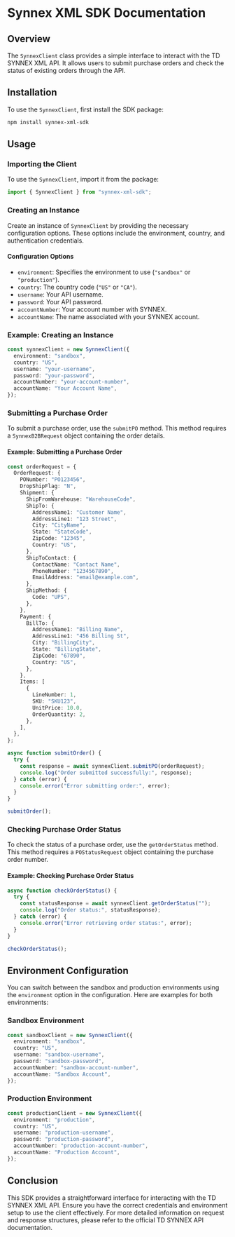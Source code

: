 # Synnex XML SDK Documentation

## Overview

The `SynnexClient` class provides a simple interface to interact with the TD SYNNEX XML API. It allows users to submit purchase orders and check the status of existing orders through the API.

## Installation

To use the `SynnexClient`, first install the SDK package:

```bash
npm install synnex-xml-sdk
```

## Usage

### Importing the Client

To use the `SynnexClient`, import it from the package:

```typescript
import { SynnexClient } from "synnex-xml-sdk";
```

### Creating an Instance

Create an instance of `SynnexClient` by providing the necessary configuration options. These options include the environment, country, and authentication credentials.

#### Configuration Options

- `environment`: Specifies the environment to use (`"sandbox"` or `"production"`).
- `country`: The country code (`"US"` or `"CA"`).
- `username`: Your API username.
- `password`: Your API password.
- `accountNumber`: Your account number with SYNNEX.
- `accountName`: The name associated with your SYNNEX account.

### Example: Creating an Instance

```typescript
const synnexClient = new SynnexClient({
  environment: "sandbox",
  country: "US",
  username: "your-username",
  password: "your-password",
  accountNumber: "your-account-number",
  accountName: "Your Account Name",
});
```

### Submitting a Purchase Order

To submit a purchase order, use the `submitPO` method. This method requires a `SynnexB2BRequest` object containing the order details.

#### Example: Submitting a Purchase Order

```typescript
const orderRequest = {
  OrderRequest: {
    PONumber: "PO123456",
    DropShipFlag: "N",
    Shipment: {
      ShipFromWarehouse: "WarehouseCode",
      ShipTo: {
        AddressName1: "Customer Name",
        AddressLine1: "123 Street",
        City: "CityName",
        State: "StateCode",
        ZipCode: "12345",
        Country: "US",
      },
      ShipToContact: {
        ContactName: "Contact Name",
        PhoneNumber: "1234567890",
        EmailAddress: "email@example.com",
      },
      ShipMethod: {
        Code: "UPS",
      },
    },
    Payment: {
      BillTo: {
        AddressName1: "Billing Name",
        AddressLine1: "456 Billing St",
        City: "BillingCity",
        State: "BillingState",
        ZipCode: "67890",
        Country: "US",
      },
    },
    Items: [
      {
        LineNumber: 1,
        SKU: "SKU123",
        UnitPrice: 10.0,
        OrderQuantity: 2,
      },
    ],
  },
};

async function submitOrder() {
  try {
    const response = await synnexClient.submitPO(orderRequest);
    console.log("Order submitted successfully:", response);
  } catch (error) {
    console.error("Error submitting order:", error);
  }
}

submitOrder();
```

### Checking Purchase Order Status

To check the status of a purchase order, use the `getOrderStatus` method. This method requires a `POStatusRequest` object containing the purchase order number.

#### Example: Checking Purchase Order Status

```typescript
async function checkOrderStatus() {
  try {
    const statusResponse = await synnexClient.getOrderStatus("");
    console.log("Order status:", statusResponse);
  } catch (error) {
    console.error("Error retrieving order status:", error);
  }
}

checkOrderStatus();
```

## Environment Configuration

You can switch between the sandbox and production environments using the `environment` option in the configuration. Here are examples for both environments:

### Sandbox Environment

```typescript
const sandboxClient = new SynnexClient({
  environment: "sandbox",
  country: "US",
  username: "sandbox-username",
  password: "sandbox-password",
  accountNumber: "sandbox-account-number",
  accountName: "Sandbox Account",
});
```

### Production Environment

```typescript
const productionClient = new SynnexClient({
  environment: "production",
  country: "US",
  username: "production-username",
  password: "production-password",
  accountNumber: "production-account-number",
  accountName: "Production Account",
});
```

## Conclusion

This SDK provides a straightforward interface for interacting with the TD SYNNEX XML API. Ensure you have the correct credentials and environment setup to use the client effectively. For more detailed information on request and response structures, please refer to the official TD SYNNEX API documentation.
